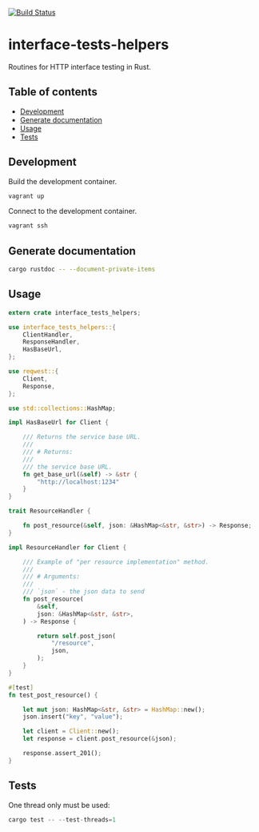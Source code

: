 [![Build Status](https://travis-ci.org/jean553/interface-tests-helpers.svg?branch=master)](https://travis-ci.org/jean553/interface-tests-helpers)

# interface-tests-helpers

Routines for HTTP interface testing in Rust.

## Table of contents
- [Development](#development)
- [Generate documentation](#generate-documentation)
- [Usage](#usage)
- [Tests](#tests)

## Development

Build the development container.

```sh
vagrant up
```

Connect to the development container.

```sh
vagrant ssh
```

## Generate documentation

```sh
cargo rustdoc -- --document-private-items
```

## Usage

```rust
extern crate interface_tests_helpers;

use interface_tests_helpers::{
    ClientHandler,
    ResponseHandler,
    HasBaseUrl,
};

use reqwest::{
    Client,
    Response,
};

use std::collections::HashMap;

impl HasBaseUrl for Client {

    /// Returns the service base URL.
    ///
    /// # Returns:
    ///
    /// the service base URL.
    fn get_base_url(&self) -> &str {
        "http://localhost:1234"
    }
}

trait ResourceHandler {

    fn post_resource(&self, json: &HashMap<&str, &str>) -> Response;
}

impl ResourceHandler for Client {

    /// Example of "per resource implementation" method.
    ///
    /// # Arguments:
    ///
    /// `json` - the json data to send
    fn post_resource(
        &self,
        json: &HashMap<&str, &str>,
    ) -> Response {

        return self.post_json(
            "/resource",
            json,
        );
    }
}

#[test]
fn test_post_resource() {

    let mut json: HashMap<&str, &str> = HashMap::new();
    json.insert("key", "value");

    let client = Client::new();
    let response = client.post_resource(&json);

    response.assert_201();
}
```

## Tests

One thread only must be used:

```rust
cargo test -- --test-threads=1
```
